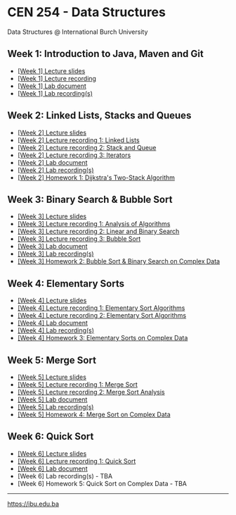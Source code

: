 # CEN 254 - Data Structures
Data Structures @ International Burch University

## Week 1: Introduction to Java, Maven and Git
- [[Week 1] Lecture slides](https://docs.google.com/presentation/d/1wh1t7u2Np5NT9IeMlpjVvc9cqv_b5A0tl1WmwWwT7SA/edit#slide=id.p)
- [[Week 1] Lecture recording](https://drive.google.com/file/d/1LHXO8c7ZOJdKzE-x5PnvL_6_h5LLal7d/view?usp=sharing)
- [[Week 1] Lab document](https://docs.google.com/document/d/1J3SyZLLfB4Mf1pDMsMvifTQpy-438p6c286t4PJup0M/edit?usp=sharing)
- [[Week 1] Lab recording(s)](https://drive.google.com/drive/folders/1yst3QwguL_CRwnplWARVngIgLFzhzTPW?usp=sharing)

## Week 2: Linked Lists, Stacks and Queues
- [[Week 2] Lecture slides](https://docs.google.com/presentation/d/1PAC-ydkvqi7T8-q8-YoDfUP3jEk_OgFjU28ROYIqskY/edit?usp=sharing)
- [[Week 2] Lecture recording 1: Linked Lists](https://drive.google.com/file/d/18TYmLLzxtxd_SwOYe2pMUu4eBz_-HakT/view?usp=sharing)
- [[Week 2] Lecture recording 2: Stack and Queue](https://drive.google.com/file/d/1GJBxO54y8nkO6eZRsiXlZU0eA4cDzQ8m/view?usp=sharing)
- [[Week 2] Lecture recording 3: Iterators](https://drive.google.com/file/d/14LSEEGCpPlWxFF_usyrnGYRuwTlrN7xY/view?usp=sharing)
- [[Week 2] Lab document](https://docs.google.com/document/d/1eQQoIhXq9WvBMH8_jcKH5eOKDMPOdLE6WOXJkMNFsBE/edit?usp=sharing)
- [[Week 2] Lab recording(s)](https://drive.google.com/drive/folders/1NJIdWygZ0Lcwykv39MBaonxaViEYwxyA?usp=sharing)
- [[Week 2] Homework 1: Dijkstra's Two-Stack Algorithm](https://docs.google.com/document/d/1rc9kkY-ZlWBtONLKLbaISnNmMzYC48nHjvmEnYImIoQ/edit?usp=sharing)

## Week 3: Binary Search & Bubble Sort
- [[Week 3] Lecture slides](https://docs.google.com/presentation/d/1ATS7OAQR4QywQFdPKuruJxzKfOhx-Lp7y4m3iVL4bFM/edit?usp=sharing)
- [[Week 3] Lecture recording 1: Analysis of Algorithms](https://drive.google.com/file/d/1GLAKdgVfOTJ9RYLyjC2QtTh43_LSv4GL/view?usp=sharing)
- [[Week 3] Lecture recording 2: Linear and Binary Search](https://drive.google.com/file/d/1I4WWeDfXzXddtjHrs5Ad906xqMpIe8e7/view?usp=sharing)
- [[Week 3] Lecture recording 3: Bubble Sort](https://drive.google.com/file/d/1f8hRvigoyYKVwrnhFXyKfUslq0oIyTNU/view?usp=sharing)
- [[Week 3] Lab document](https://docs.google.com/document/d/1QBnPjTJUHQ0-8Inva8qRIogt85dv1P6OUMlae_ewKIM/edit?usp=sharing)
- [[Week 3] Lab recording(s)](https://drive.google.com/drive/folders/1EhsG2xL7AAbmBBMVrAOhw8EAJr07__iF?usp=sharing)
- [[Week 3] Homework 2: Bubble Sort & Binary Search on Complex Data](https://docs.google.com/document/d/1cWI_Wb8jiYfG_QDaGjIl4wmPvF1VcWNenayQJ3ulUV4/edit?usp=sharing)


## Week 4: Elementary Sorts
- [[Week 4] Lecture slides](https://docs.google.com/presentation/d/1WBuj9v-5RzXjB6kNMpEl6Tz7-syS7Hg0bzQoien0aMc/edit?usp=sharing)
- [[Week 4] Lecture recording 1: Elementary Sort Algorithms](https://drive.google.com/file/d/1X2aN-mKy9vsHuZPiOFjcKloysjdw9GL-/view?usp=sharing)
- [[Week 4] Lecture recording 2: Elementary Sort Algorithms](https://drive.google.com/file/d/1A6sANV5uPEMwATi8ySSi5FesirEM-RmV/view?usp=sharing)
- [[Week 4] Lab document](https://docs.google.com/document/d/1Hk6rVGdzRDgb7P-4h-rJMrlC8NUC2QcTiGSRZPvLmV4/edit?usp=sharing)
- [[Week 4] Lab recording(s)](https://drive.google.com/drive/folders/12GvBbjmhOJQCXFMQVo8CqBNPBIKQ_2fM?usp=sharing)
- [[Week 4] Homework 3: Elementary Sorts on Complex Data](https://docs.google.com/document/d/1uxIKbiqmZrcV3QBv5UJC_fkrxeKEPG1m6_S5j5bd0zg/edit)


## Week 5: Merge Sort
- [[Week 5] Lecture slides](https://docs.google.com/presentation/d/1w25YxxwzxfPT4_qjFcrPeRWX344QUbXCpLjBZEt_fDU/edit?usp=sharing)
- [[Week 5] Lecture recording 1: Merge Sort](https://drive.google.com/file/d/1e-YdhvVpOZmPMQKMG7OawztpExI3w2L4/view?usp=sharing)
- [[Week 5] Lecture recording 2: Merge Sort Analysis](https://drive.google.com/file/d/1w3kx8557UZdIUOP9foGFD7fqoOREv6WY/view?usp=sharing)
- [[Week 5] Lab document](https://docs.google.com/document/d/1qjPgflam8Kd598q_rof390fnlkxFibcA8SSZxz8ZKrU/edit?usp=sharing)
- [[Week 5] Lab recording(s)](https://drive.google.com/drive/folders/1I2JrjB9sg3vaz33Vq_TVpvB7jX9u5A6Y?usp=sharing)
- [[Week 5] Homework 4: Merge Sort on Complex Data](https://docs.google.com/document/d/1zah3cpQFheurHLqJ-twy73AirUmxxtRarI2oIgAS5TI/edit?usp=sharing)

## Week 6: Quick Sort
- [[Week 6] Lecture slides](https://docs.google.com/presentation/d/1-DfgmRGl-XaVPn-0rg1WtZq1r6u0qQaydv0rHVFKgPY/edit?usp=sharing)
- [[Week 6] Lecture recording 1: Quick Sort](https://drive.google.com/file/d/1mfRm9haynfo6A3U5KZ_bbC-jsLvlHcys/view?usp=sharing)
- [[Week 6] Lab document](https://docs.google.com/document/d/1vJnkgq5YSZiKSzO0T2wV-DoGMcNv5KQd07_7aIBELoQ/edit?usp=sharing)
- [Week 6] Lab recording(s) - TBA
- [Week 6] Homework 5: Quick Sort on Complex Data - TBA


---
https://ibu.edu.ba
